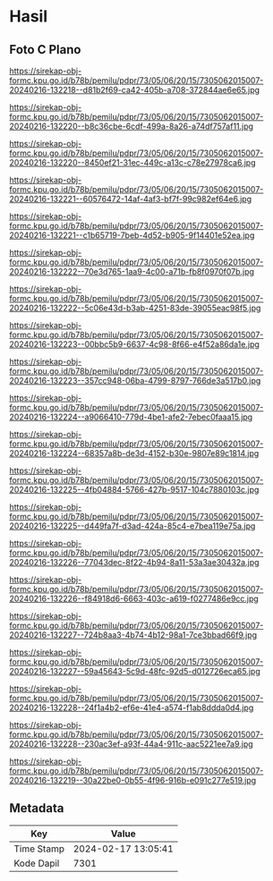 # Hasil

## Foto C Plano

https://sirekap-obj-formc.kpu.go.id/b78b/pemilu/pdpr/73/05/06/20/15/7305062015007-20240216-132218--d81b2f69-ca42-405b-a708-372844ae6e65.jpg

https://sirekap-obj-formc.kpu.go.id/b78b/pemilu/pdpr/73/05/06/20/15/7305062015007-20240216-132220--b8c36cbe-6cdf-499a-8a26-a74df757af11.jpg

https://sirekap-obj-formc.kpu.go.id/b78b/pemilu/pdpr/73/05/06/20/15/7305062015007-20240216-132220--8450ef21-31ec-449c-a13c-c78e27978ca6.jpg

https://sirekap-obj-formc.kpu.go.id/b78b/pemilu/pdpr/73/05/06/20/15/7305062015007-20240216-132221--60576472-14af-4af3-bf7f-99c982ef64e6.jpg

https://sirekap-obj-formc.kpu.go.id/b78b/pemilu/pdpr/73/05/06/20/15/7305062015007-20240216-132221--c1b65719-7beb-4d52-b905-9f14401e52ea.jpg

https://sirekap-obj-formc.kpu.go.id/b78b/pemilu/pdpr/73/05/06/20/15/7305062015007-20240216-132222--70e3d765-1aa9-4c00-a71b-fb8f0970f07b.jpg

https://sirekap-obj-formc.kpu.go.id/b78b/pemilu/pdpr/73/05/06/20/15/7305062015007-20240216-132222--5c06e43d-b3ab-4251-83de-39055eac98f5.jpg

https://sirekap-obj-formc.kpu.go.id/b78b/pemilu/pdpr/73/05/06/20/15/7305062015007-20240216-132223--00bbc5b9-6637-4c98-8f66-e4f52a86da1e.jpg

https://sirekap-obj-formc.kpu.go.id/b78b/pemilu/pdpr/73/05/06/20/15/7305062015007-20240216-132223--357cc948-06ba-4799-8797-766de3a517b0.jpg

https://sirekap-obj-formc.kpu.go.id/b78b/pemilu/pdpr/73/05/06/20/15/7305062015007-20240216-132224--a9066410-779d-4be1-afe2-7ebec0faaa15.jpg

https://sirekap-obj-formc.kpu.go.id/b78b/pemilu/pdpr/73/05/06/20/15/7305062015007-20240216-132224--68357a8b-de3d-4152-b30e-9807e89c1814.jpg

https://sirekap-obj-formc.kpu.go.id/b78b/pemilu/pdpr/73/05/06/20/15/7305062015007-20240216-132225--4fb04884-5766-427b-9517-104c7880103c.jpg

https://sirekap-obj-formc.kpu.go.id/b78b/pemilu/pdpr/73/05/06/20/15/7305062015007-20240216-132225--d449fa7f-d3ad-424a-85c4-e7bea119e75a.jpg

https://sirekap-obj-formc.kpu.go.id/b78b/pemilu/pdpr/73/05/06/20/15/7305062015007-20240216-132226--77043dec-8f22-4b94-8a11-53a3ae30432a.jpg

https://sirekap-obj-formc.kpu.go.id/b78b/pemilu/pdpr/73/05/06/20/15/7305062015007-20240216-132226--f84918d6-6663-403c-a619-f0277486e9cc.jpg

https://sirekap-obj-formc.kpu.go.id/b78b/pemilu/pdpr/73/05/06/20/15/7305062015007-20240216-132227--724b8aa3-4b74-4b12-98a1-7ce3bbad66f9.jpg

https://sirekap-obj-formc.kpu.go.id/b78b/pemilu/pdpr/73/05/06/20/15/7305062015007-20240216-132227--59a45643-5c9d-48fc-92d5-d012726eca65.jpg

https://sirekap-obj-formc.kpu.go.id/b78b/pemilu/pdpr/73/05/06/20/15/7305062015007-20240216-132228--24f1a4b2-ef6e-41e4-a574-f1ab8ddda0d4.jpg

https://sirekap-obj-formc.kpu.go.id/b78b/pemilu/pdpr/73/05/06/20/15/7305062015007-20240216-132228--230ac3ef-a93f-44a4-911c-aac5221ee7a9.jpg

https://sirekap-obj-formc.kpu.go.id/b78b/pemilu/pdpr/73/05/06/20/15/7305062015007-20240216-132219--30a22be0-0b55-4f96-916b-e091c277e519.jpg


## Metadata

| Key        | Value               |
| ---------- | ------------------- |
| Time Stamp | 2024-02-17 13:05:41 |
| Kode Dapil | 7301                |



